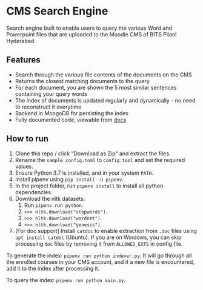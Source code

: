 # CMS Search Engine

Search engine built to enable users to query the various Word and Powerpoint files that are uploaded to the Moodle CMS of BITS Pilani Hyderabad.

## Features
* Search through the various file contents of the documents on the CMS
* Returns the closest matching documents to the query
* For each document, you are shown the 5 most similar sentences containing your query words
* The index of documents is updated regularly and dynamically - no need to reconstruct it everytime
* Backend in MongoDB for persisting the index
* Fully documented code, viewable from [docs](docs/_build/html/index.html)

## How to run
1. Clone this repo / click "Download as Zip" and extract the files.
2. Rename the `sample_config.toml` to `config.toml` and set the required values.
3. Ensure Python 3.7 is installed, and in your system `PATH`.
4. Install pipenv using `pip install -U pipenv`.
5. In the project folder, run `pipenv install` to install all python dependencies.
6. Download the nltk datasets:
	1. Run `pipenv run python`.
	2. `>>> nltk.download("stopwords")`.
	3. `>>> nltk.download("wordnet")`.
	4. `>>> nltk.download("genesis")`.
7. [For doc support] Install `catdoc` to enable extraction from `.doc` files using `apt install catdoc` (Ubuntu). If you are on Windows, you can skip processing `doc` files by removing it from `ALLOWED_EXTS` in config file.

To generate the index: `pipenv run python indexer.py`. It will go through all the enrolled courses in your CMS account, and if a new file is encountered, add it to the index after processing it.

To query the index: `pipenv run python main.py`.
